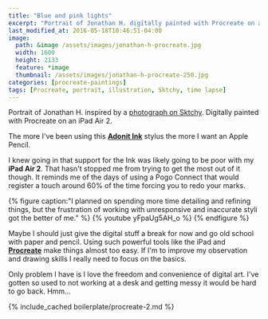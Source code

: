 ```yaml
---
title: "Blue and pink lights"
excerpt: "Portrait of Jonathan H. digitally painted with Procreate on an iPad."
last_modified_at: 2016-05-18T10:46:51-04:00
image: 
  path: &image /assets/images/jonathan-h-procreate.jpg
  width: 1600
  height: 2133
  feature: *image
  thumbnail: /assets/images/jonathan-h-procreate-250.jpg
categories: [procreate-paintings]
tags: [Procreate, portrait, illustration, Sktchy, time lapse]
---
```


Portrait of Jonathan H. inspired by a [photograph on Sktchy](https://sktchy.com/4cnY0H). Digitally painted with Procreate on an iPad Air 2.

The more I've been using this [**Adonit Ink**](http://www.amazon.com/Adobe-Creative-Connected-Precision-Stylus/dp/B00LNECVN6/ref=as_li_ss_tl?ie=UTF8&qid=1461688574&sr=8-1&keywords=adobe+ink&linkCode=ll1&tag=mademist-20&linkId=85c30649adf50e2ff0b9c753f6dfe2c9) stylus the more I want an Apple Pencil. 

I knew going in that support for the Ink was likely going to be poor with my **iPad Air 2**. That hasn't stopped me from trying to get the most out of it though. It reminds me of the days of using a Pogo Connect that would register a touch around 60% of the time forcing you to redo your marks.

{% figure caption:"I planned on spending more time detailing and refining things, but the frustration of working with unresponsive and inaccurate styli got the better of me." %}
{% youtube yFpaUg5AH_o %}
{% endfigure %}

Maybe I should just give the digital stuff a break for now and go old school with paper and pencil. Using such powerful tools like the iPad and [**Procreate**](http://procreate.si/) make things almost too easy. If I'm to improve my observation and drawing skills I really need to focus on the basics.

Only problem I have is I love the freedom and convenience of digital art. I've gotten so used to not working at a desk and getting messy it would be hard to go back. Hmm...

{% include_cached boilerplate/procreate-2.md %}
